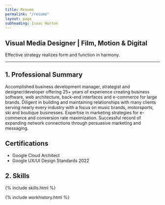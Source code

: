 ```yaml
---
title: Resume
permalink: "/resume"
layout: page
subheading: Isaac Horton
---
```


## Visual Media Designer | Film, Motion & Digital

Effective strategy realizes form and function in harmony.
<hr>

## 1. Professional Summary

<div uk-grid><div class="uk-width-1-2@m">

Accomplished business development manager, strategist and designer/developer offering 25+ years of experience creating business software, web architecture, back-end interfaces and e-commerce for large brands. Diligent in building and maintaining relationships with many clients serving nearly every industry with a focus on music brands, motorsports, ski and boutique businesses. Expertise in marketing strategies for e-commerce and conversion rate maximization. Successful record of expanding network connections through persuasive marketing and messaging.
</div>
<div class="uk-width-1-2@m">
<h2>Certifications</h2>
<ul>
<li>Google Cloud Architect</li>
<li>Google UX/UI Design Standards 2022</li>
</ul>

</div></div>

## 2. Skills
{% include skills.html %}


{% include workhistory.html %}
